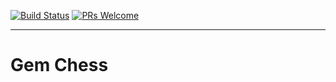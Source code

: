 
[![Build Status](https://travis-ci.org/izejuy/gem-chess.svg?branch=master)](https://travis-ci.org/izejuy/gem-chess)
[![PRs Welcome](https://img.shields.io/badge/PRs-welcome-brightgreen.svg?style=flat-square)](http://makeapullrequest.com)

-------
# Gem Chess
